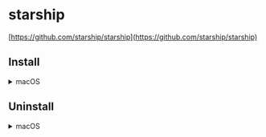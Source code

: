 # starship

[https://github.com/starship/starship](https://github.com/starship/starship)

## Install

<details>
<summary>macOS</summary>

> require [nerd-fonts](../nerdfonts)

> require bashrc dotfile

Install software and create symlink

```bash
brew install starship
[ -f $(pwd)/starship.toml ] && ln -s $(pwd)/starship.toml ~/.config/starship.toml
```

</details>

<!--
<details>
<summary>Windows</summary>

> require powershell dotfile

Install software and copy config

```bat
winget install --exact --id Starship.Starship
xcopy starship.toml "%USERPROFILE%\.config\starship.toml"
```


</details>
-->

## Uninstall

<details>
<summary>macOS</summary>

Uninstall software and remove config

```bash
brew uninstall starship
rm -f ~/.config/starship.toml
```

</details>

<!--
<details>
<summary>Windows</summary>

Uninstall software and remove config

```bat
winget uninstall --id Starship.Starship
del /f "%"USERPROFILE%\.config\starship.toml"
```

</details>
-->
